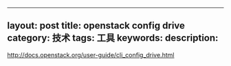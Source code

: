  ---
layout: post
title: openstack config drive
category: 技术
tags: 工具
keywords: 
description: 
---


http://docs.openstack.org/user-guide/cli_config_drive.html